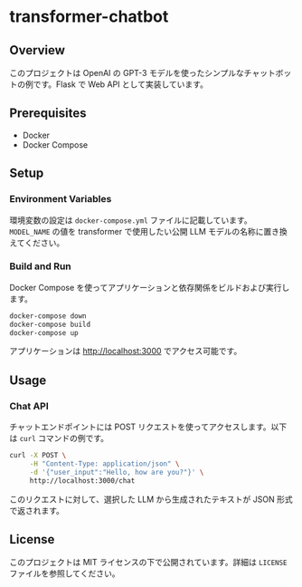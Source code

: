 # transformer-chatbot

## Overview

このプロジェクトは OpenAI の GPT-3 モデルを使ったシンプルなチャットボットの例です。Flask で Web API として実装しています。

## Prerequisites

- Docker
- Docker Compose

## Setup

### Environment Variables

環境変数の設定は `docker-compose.yml` ファイルに記載しています。
`MODEL_NAME` の値を transformer で使用したい公開 LLM モデルの名称に置き換えてください。

### Build and Run

Docker Compose を使ってアプリケーションと依存関係をビルドおよび実行します。

```bash
docker-compose down
docker-compose build
docker-compose up
```

アプリケーションは [http://localhost:3000](http://localhost:3000) でアクセス可能です。

## Usage

### Chat API

チャットエンドポイントには POST リクエストを使ってアクセスします。以下は `curl` コマンドの例です。

```bash
curl -X POST \
     -H "Content-Type: application/json" \
     -d '{"user_input":"Hello, how are you?"}' \
     http://localhost:3000/chat
```

このリクエストに対して、選択した LLM から生成されたテキストが JSON 形式で返されます。

## License

このプロジェクトは MIT ライセンスの下で公開されています。詳細は `LICENSE` ファイルを参照してください。
